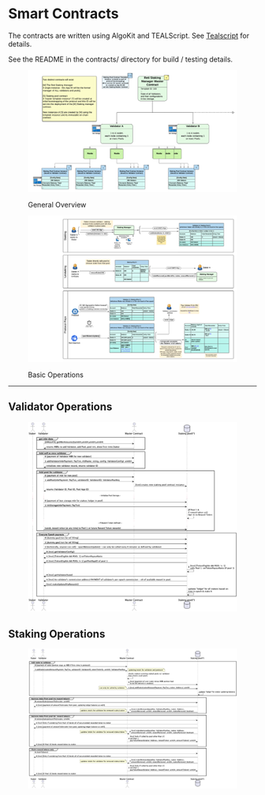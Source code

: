 # Smart Contracts

The contracts are written using AlgoKit and TEALScript.  See [Tealscript](https://tealscript.algo.xyz) for details.

See the README in the contracts/ directory for build / testing details.

<figure><img src="../.gitbook/assets/Reti_Validator_Pools_Page_1.png" alt=""><figcaption><p>General Overview</p></figcaption></figure>

<figure><img src="../.gitbook/assets/Reti_Validator_Pools_Page_2.png" alt=""><figcaption><p>Basic Operations</p></figcaption></figure>

***

## **Validator Operations**

<figure><img src="../.gitbook/assets/validator.png" alt=""><figcaption></figcaption></figure>

## **Staking Operations**

<figure><img src="../.gitbook/assets/staker.png" alt=""><figcaption></figcaption></figure>
